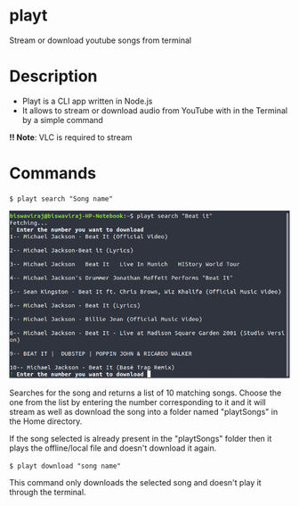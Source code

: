 # playt

Stream or download youtube songs from terminal

# Description

-   Playt is a CLI app written in Node.js
-   It allows to stream or download audio from YouTube with in the Terminal by a simple command

**!! Note**: VLC is required to stream

# Commands

`$ playt search "Song name"`

![Search](assets/playtDemo.png)

Searches for the song and returns a list of 10 matching songs.
Choose the one from the list by entering the number corresponding to it and it will stream as well as download the song into a folder named "playtSongs" in the Home directory.

If the song selected is already present in the "playtSongs" folder then it plays the offline/local file and doesn't download it again.

`$ playt download "song name"`

This command only downloads the selected song and doesn't play it through the terminal.
